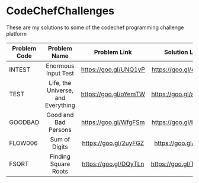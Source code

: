 # CodeChefChallenges
These are my solutions to some of the codechef programming challenge platform

| Problem Code|             Problem Name          |     Problem Link      |    Solution Link      |
|-------------|:---------------------------------:|:---------------------:|:---------------------:|
|INTEST       |Enormous Input Test                | https://goo.gl/UNQ1yP | https://goo.gl/4g2S2A |
|TEST         |Life, the Universe, and Everything | https://goo.gl/oYemTW | https://goo.gl/a3omCu |
|GOODBAD      |Good and Bad Persons               | https://goo.gl/WfgFSm | https://goo.gl/Hj5CRM |
|FLOW006      |Sum of Digits                      | https://goo.gl/2uyFGZ | https://goo.gl/eCji6z |
|FSQRT        |Finding Square Roots               | https://goo.gl/DQyTLn | https://goo.gl/TGQwqu |